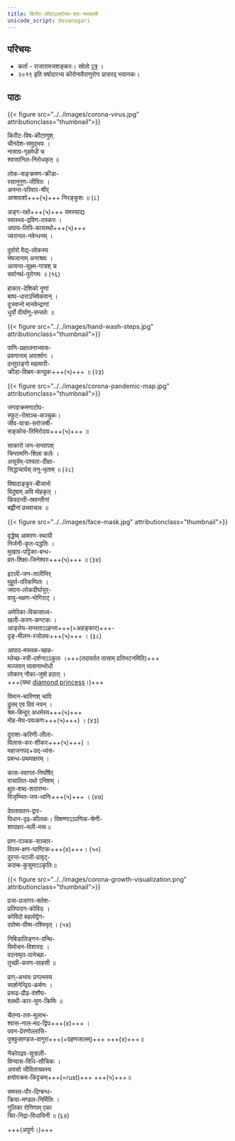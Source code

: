```yaml
---
title: किरीट-कीटाऽऽष्टोत्तर-शत-नामावली
unicode_script: devanagari
---
```


## परिचयः
- कर्ता - राजारामजशङ्करः। स्रोतो [ऽत्र](https://www.facebook.com/shankar.rajaraman.5/posts/10221715421224585) ।
- २०१९ इति वर्षादारभ्य कॊरोनावैराणुरोगः प्रासरद् भयानकः। 

## पाठः
{{< figure src="../../images/corona-virus.jpg" attributionclass="thumbnail">}}

किरीट-विष-कीटाणुश्  
चीनदेश-समुद्भवः ।  
नासाग्र-गृहमेधी च  
श्वासानिल-निरोधकृत् ॥

लोक-सङ्क्रमण-क्रीडा-  
रसानुगुण-जीवितः ।  
अनन्त-परिवार-श्रीर्  
आश्रयाशो+++(५)+++ निरङ्कुशः ॥ (८)

अङ्ग-रक्षो+++(५)+++ यमस्याद्यः  
स्वास्थ्य-द्रविण-तस्करः ।  
अपाय-लिपि-कायस्थो+++(५)+++  
ज्वरानल-नवेन्धनम् ।

दुर्वारो वैद्य-लोकस्य  
भेषजानाम् अनाश्रवः ।  
अत्यन्त-सूक्ष्म-गात्रश् च  
सर्वानर्थ-पुरोगमः ॥ (१६)

हाकार-देशिको नॄणां  
बाष्प-धाराऽभिषेकवान् ।  
दुःस्वप्नो मानवेन्द्राणां  
धुर्यो वीर्याणु-सन्ततेः ॥

{{< figure src="../../images/hand-wash-steps.jpg" attributionclass="thumbnail">}}

पाणि-प्रक्षालनाभ्यास-  
प्रवणानाम् अपार्श्वगः ।  
दन्तुराङ्गो महामारी-  
क्रीडा-विभ्रम-कन्दुकः+++(५)+++ ॥ (२३)

{{< figure src="../../images/corona-pandemic-map.jpg" attributionclass="thumbnail">}}

जगदाक्रमणाटोप-  
स्फुट-रोमाञ्च-कञ्चुकः।  
जीव-यात्रा-सरोजश्री-  
सङ्कोच-तिमिरोदयः+++(५)+++ ॥

साकारो जन-सन्तापश्  
चिन्तामणि-शिला कलेः ।  
असूर्यम्-पश्यता-दीक्षा-  
सिद्धाचार्यस् तनू-भृताम् ॥ (२८)

विषादाङ्कुर-बीजाभो  
विदुषाम् अपि मोहकृत् ।  
किंवदन्ती-स्रवन्तीनां  
बह्वीनां प्रभवाचलः ॥

{{< figure src="../../images/face-mask.jpg" attributionclass="thumbnail">}}

वृद्धेष्व् आमरण-स्थायी  
निर्जनी-कृत-पद्धतिः ।  
मुखाग्र-पट्टिका-बन्ध-  
व्रत-शिक्षा-जिनेश्वरः+++(५)+++ ॥ (३४)

इटली-जन-तालीभिर्  
मुहूर्त-परिकम्पितः ।  
जपान-लोकदीर्घायुर्-  
वायु-भक्षण-भोगिराट् ।

अमेरिका-विकासाध्व-  
खली-करण-कण्टकः ।  
आङ्लेय-सन्तताऽऽहन्ता+++(=अहङ्कार)+++-  
दृङ्-मीलन-रजोलवः+++(५)+++ । (३८)

आपाद-मस्तक-च्छन्न-  
म्लेच्छ-स्त्री-दर्शनाऽऽकुलः ।+++(तदावर्तत तासाम् प्रतिभटनमिति)+++  
मज्जयन् व्यसनाम्भोधौ  
लोकान् नौका-जुषो हठात् ।  
+++(यथा [diamond princess](https://en.wikipedia.org/wiki/2020_coronavirus_pandemic_on_cruise_ships)।)+++

विमान-चारिणश् चापि  
द्रुतम् एव दिवं नयन् ।  
श्रम-बिन्दुर् अधर्मस्य+++(५)+++  
मोह-मेघ-पयःकणः+++(५)+++) । (४३)

दुराशा-करिणी-लीला-  
विलास-कर-शीकरः+++(५)+++) ।  
महाजनपद+उद्-ध्वंस-  
प्रबन्ध-प्रथमाक्षरम् ।

कास-स्वागत-निर्घोषैर्  
वाचालित-पथो ऽनिशम् ।  
क्षुत-शब्द-शतारम्भ-  
विजृम्भित-जय-ध्वनिः+++(५)+++ । (४७)

देवतायतन-द्वार-  
पिधान-दृढ-कीलकः।
विषण्णाऽऽपणिक-श्रेणी-  
शापाक्षर-मली-मसः॥

प्राण-पञ्चक-सञ्चार-  
विराम-क्षण-घाण्टिकः+++(४)+++। (५०)  
दुरन्त-पटली-प्रावृट्-  
कदम्ब-कुसुमाऽऽकृतिः॥

{{< figure src="../../images/corona-growth-visualization.png" attributionclass="thumbnail">}}

प्रजा-प्रजागर-क्लेश-  
प्रतिपादन-कोविदः ।  
कोविदो बहलोद्वेग-  
दवोष्म-ग्रीष्म-रश्मिभृत् । (५४)

निबिडालिङ्गन-ग्रन्थि-  
विमोचन-विशारदः ।  
वदनामृत-पानेच्छा-  
तुच्छी-करण-साहसी ॥

प्राग्-अभावः प्रगल्भस्य  
स्पर्शनेन्द्रिय-कर्मणः ।  
प्ररूढ-प्रौढ-वंशौघ-  
श्लथी-कार-घुण-क्रिमिः ॥

चैतन्य-तरु-मूलाभ-  
श्वास-नाल-मद-द्विपः+++(४)+++ ।  
पवन-प्रेरणोल्लासि-  
पुफ्फुसाण्डज-वागुरा+++(=ग्रहणजालम्)+++ +++(४)+++॥

नैकोपद्रव-सूत्राली-  
विन्यास-विधि-सौचिकः ।  
अयसो जीविताख्यस्य  
क्षयोपक्रम-किट्टकम्+++(=rust)+++ +++(५)+++॥

समस्त-पौर-दिग्बन्ध-  
क्रिया-मण्डल-निर्मितिः ।  
गुलिका रोगिणाम् एका  
चिर-निद्रा-विधायिनी ॥ (६४)

+++(अपूर्णः।)+++